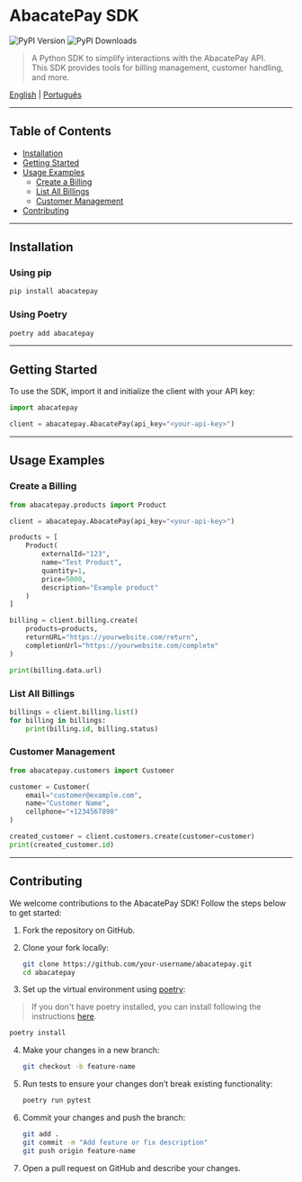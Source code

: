 # AbacatePay SDK

![PyPI Version](https://img.shields.io/pypi/v/abacatepay?label=pypi%20package)
![PyPI Downloads](https://img.shields.io/pypi/dm/abacatepay)

> A Python SDK to simplify interactions with the AbacatePay API. <br />
> This SDK provides tools for billing management, customer handling, and more.


[English](README.md) | [Português](README-pt.md)

---

## Table of Contents

- [Installation](#installation)
- [Getting Started](#getting-started)
- [Usage Examples](#usage-examples)
  - [Create a Billing](#create-a-billing)
  - [List All Billings](#list-all-billings)
  - [Customer Management](#customer-management)
- [Contributing](#contributing)

---

## Installation

### Using pip

```bash
pip install abacatepay
```

### Using Poetry

```bash
poetry add abacatepay
```

---

## Getting Started

To use the SDK, import it and initialize the client with your API key:

```python
import abacatepay

client = abacatepay.AbacatePay(api_key="<your-api-key>")
```

---

## Usage Examples

### Create a Billing

```python
from abacatepay.products import Product

client = abacatepay.AbacatePay(api_key="<your-api-key>")

products = [
    Product(
        externalId="123",
        name="Test Product",
        quantity=1,
        price=5000,
        description="Example product"
    )
]

billing = client.billing.create(
    products=products,
    returnURL="https://yourwebsite.com/return",
    completionUrl="https://yourwebsite.com/complete"
)

print(billing.data.url)
```

### List All Billings

```python
billings = client.billing.list()
for billing in billings:
    print(billing.id, billing.status)
```

### Customer Management

```python
from abacatepay.customers import Customer

customer = Customer(
    email="customer@example.com",
    name="Customer Name",
    cellphone="+1234567890"
)

created_customer = client.customers.create(customer=customer)
print(created_customer.id)
```

---

## Contributing

We welcome contributions to the AbacatePay SDK! Follow the steps below to get started:

1. Fork the repository on GitHub.

2. Clone your fork locally:

   ```bash
   git clone https://github.com/your-username/abacatepay.git
   cd abacatepay
   ```

3. Set up the virtual environment using [poetry](https://python-poetry.org/):
> If you don't have poetry installed, you can install following the instructions [here](https://python-poetry.org/docs/#installing-with-the-official-installer).

   ```bash
   poetry install
   ```

4. Make your changes in a new branch:

   ```bash
   git checkout -b feature-name
   ```

5. Run tests to ensure your changes don’t break existing functionality:

   ```bash
   poetry run pytest
   ```

6. Commit your changes and push the branch:

   ```bash
   git add .
   git commit -m "Add feature or fix description"
   git push origin feature-name
   ```

7. Open a pull request on GitHub and describe your changes.
